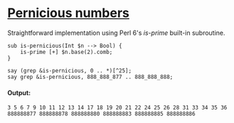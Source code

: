 [1]: http://rosettacode.org/wiki/Pernicious_numbers

# [Pernicious numbers][1]

Straightforward implementation using Perl 6's _is-prime_ built-in subroutine.

```perl6
sub is-pernicious(Int $n --> Bool) {
    is-prime [+] $n.base(2).comb;
}
 
say (grep &is-pernicious, 0 .. *)[^25];
say grep &is-pernicious, 888_888_877 .. 888_888_888;
```

#### Output:
```
3 5 6 7 9 10 11 12 13 14 17 18 19 20 21 22 24 25 26 28 31 33 34 35 36
888888877 888888878 888888880 888888883 888888885 888888886
```